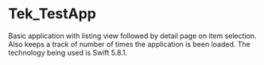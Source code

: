 # Tek_TestApp
Basic application with listing view followed by detail page on item selection. Also keeps a track of number of times the application is been loaded. The technology being used is Swift 5.8.1.
